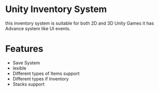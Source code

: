 # Unity Inventory System
 
this inventory system is suitable for both 2D and 3D Unity Games it has Advance system like UI events.


# Features

- Save System
- lexible
- Different types of Items support
- Different types if Inventory
- Stacks support
